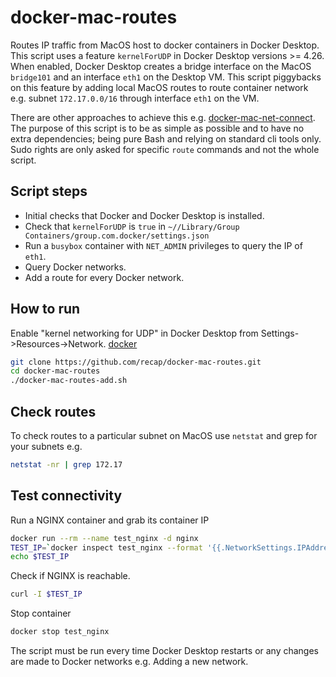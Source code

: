 # docker-mac-routes

Routes IP traffic from MacOS host to docker containers in Docker Desktop. This script uses a feature `kernelForUDP` in Docker Desktop versions >= 4.26. When enabled, Docker Desktop creates a bridge interface on the MacOS `bridge101` and an interface `eth1` on the Desktop VM. This script piggybacks on this feature by adding local MacOS routes to route container network e.g. subnet `172.17.0.0/16` through interface `eth1` on the VM.

There are other approaches to achieve this e.g. [docker-mac-net-connect](https://github.com/chipmk/docker-mac-net-connect).
The purpose of this script is to be as simple as possible and to have no extra dependencies; being pure Bash and relying on standard cli tools only. Sudo rights are only asked for specific `route` commands and not the whole script.

## Script steps

- Initial checks that Docker and Docker Desktop is installed.
- Check that `kernelForUDP` is `true` in `~//Library/Group Containers/group.com.docker/settings.json`
- Run a `busybox` container with `NET_ADMIN` privileges to query the IP of `eth1`.
- Query Docker networks.
- Add a route for every Docker network.

## How to run

Enable "kernel networking for UDP" in Docker Desktop from Settings->Resources->Network.
[docker](./docker-desktop.png)

```bash
git clone https://github.com/recap/docker-mac-routes.git
cd docker-mac-routes
./docker-mac-routes-add.sh
```

## Check routes

To check routes to a particular subnet on MacOS use `netstat` and grep for your subnets e.g.

```bash
netstat -nr | grep 172.17                                                                                                                                                                                                             (base)
```

## Test connectivity

Run a NGINX container and grab its container IP

```bash
docker run --rm --name test_nginx -d nginx
TEST_IP=`docker inspect test_nginx --format '{{.NetworkSettings.IPAddress}}'`
echo $TEST_IP
```

Check if NGINX is reachable.

```bash
curl -I $TEST_IP
```

Stop container

```bash
docker stop test_nginx
```

The script must be run every time Docker Desktop restarts or any changes are made to Docker networks e.g. Adding a new network.
